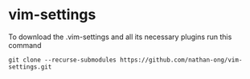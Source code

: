 # vim-settings

To download the .vim-settings and all its necessary plugins run this command

```git clone --recurse-submodules https://github.com/nathan-ong/vim-settings.git```
